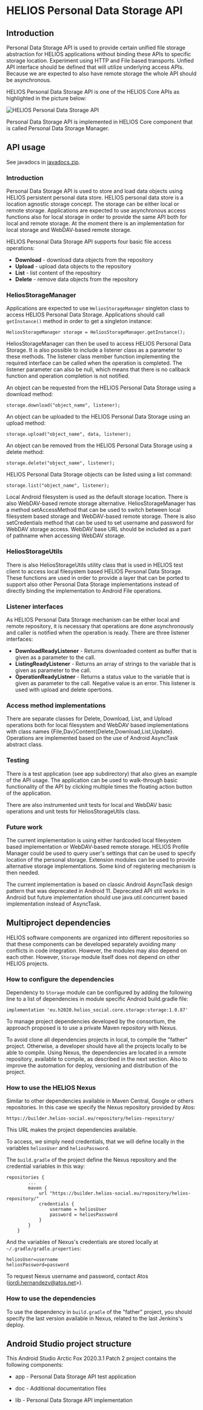 # HELIOS Personal Data Storage API #

## Introduction ##

Personal Data Storage API is used to provide certain unified file storage
abstraction for HELIOS applications without binding these APIs to specific
storage location. Experiment using HTTP and File based transports. Unfied
API interface should be defined that will utilize underlying access APIs.
Because we are expected to also have remote storage the whole API should
be asynchronous.

HELIOS Personal Data Storage API is one of the HELIOS Core APIs as
highlighted in the picture below:

![HELIOS Personal Data Storage API](https://raw.githubusercontent.com/helios-h2020/h.core-Storage/master/doc/images/helios-storage.png "Personal Data Storage API")

Personal Data Storage API is implemented in HELIOS Core component that
is called Personal Data Storage Manager.

## API usage ##

See javadocs in [javadocs.zip](https://raw.githubusercontent.com/helios-h2020/h.core-Storage/master/doc/javadocs.zip).

### Introduction ###

Personal Data Storage API is used to store and load data objects using
HELIOS persistent personal data store. HELIOS personal data store is a
location agnostic storage concept. The storage can be either local or
remote storage. Applications are expected to use asynchronous access
functions also for local storage in order to provide the same API both
for local and remote storage. At the moment there is an implementation
for local storage and WebDAV-based remote storage.

HELIOS Personal Data Storage API supports four basic file access
operations:

* **Download** - download data objects from the repository
* **Upload** - upload data objects to the repository
* **List** - list content of the repository
* **Delete** - remove data objects from the repository

### HeliosStorageManager ###

Applications are expected to use `HeliosStorageManager` singleton
class to access HELIOS Personal Data Storage. Applications should call
`getInstance()` method in order to get a singleton instance:

`HeliosStorageManager storage = HeliosStorageManager.getInstance();`

HeliosStorageManager can then be used to access HELIOS Personal Data
Storage.  It is also possible to include a listener class as a
parameter to these methods. The listener class member function
implementing the required interface can be called when the operation
is completed. The listener parameter can also be null, which means
that there is no callback function and operation completion is not
notified.

An object can be requested from the HELIOS Personal Data Storage using
a download method:

`storage.download("object_name", listener);`

An object can be uploaded to the HELIOS Personal Data Storage using an
upload method:

`storage.upload("object_name", data, listener);`

An object can be removed from the HELIOS Personal Data Storage using a
delete method:

`storage.delete("object_name", listener);`

HELIOS Personal Data Storage objects can be listed using a list
command:

`storage.list("object_name", listener);`

Local Android filesystem is used as the default storage location. There is
also WebDAV-based remote storage alternative. HeliosStorageManager has
a method setAccessMethod that can be used to switch between local
filesystem based storage and WebDAV-based remote storage. There is also
setCredentials method that can be used to set username and password for
WebDAV storage access. WebDAV base URL should be included as a part of
pathname when accessing WebDAV storage.

### HeliosStorageUtils ###

There is also HeliosStorageUtils utility class that is used in HELIOS
test client to access local filesystem based HELIOS Personal Data
Storage. These functions are used in order to provide a layer that
can be ported to support also other Personal Data Storage implementations
instead of directly binding the implementation to Android File operations.

### Listener interfaces ###

As HELIOS Personal Data Storage mechanism can be either local and remote
repository, it is necessary that operations are done asynchronously and
caller is notified when the operation is ready. There are three listener
interfaces:

* **DownloadReadyListener** - Returns downloaded content as buffer that is
  given as a parameter to the call.
* **ListingReadyListener** - Returns an array of strings to the variable
  that is given as parameter to the call.
* **OperationReadyListner** - Returns a status value to the variable
  that is given as parameter to the call. Negative value is an error.
  This listener is used with upload and delete opertions.

### Access method implementations ###

There are separate classes for Delete, Download, List, and Upload
operations both for local filesystem and WebDAV based implementations
with class names {File,Dav}Content{Delete,Download,List,Update}.
Operations are implemented based on the use of Android AsyncTask
abstract class.

### Testing ###

There is a test application (see app subdirectory) that also gives an
example of the API usage. The application can be used to walk-through
basic functionality of the API by clicking multiple times the floating
action button of the application.

There are also instrumented unit tests for local and WebDAV basic
operations and unit tests for HeliosStorageUtils class.

### Future work ###

The current implementation is using either hardcoded local filesystem
based implementation or WebDAV-based remote storage. HELIOS Profile
Manager could be used to query user's settings that can be used to
specify location of the personal storage. Extension modules can be
used to provide alternative storage implementations. Some kind of
registering mechanism is then needed.

The current implementation is based on classic Android AsyncTask design
pattern that was deprecated in Android 11. Deprecated API still works
in Android but future implementation should use java.util.concurrent
based implementation instead of AsyncTask.

## Multiproject dependencies ##

HELIOS software components are organized into different repositories
so that these components can be developed separately avoiding many
conflicts in code integration. However, the modules may also depend
on each other. However, `Storage` module itself does not depend on other
HELIOS projects.

### How to configure the dependencies ###

Dependency to  `Storage` module can be configured by adding the
following line to a list of dependencies in module specific Android
build.gradle file:

    implementation 'eu.h2020.helios_social.core.storage:storage:1.0.87'

To manage project dependencies developed by the consortium, the
approach proposed is to use a private Maven repository with Nexus.

To avoid clone all dependencies projects in local, to compile the
"father" project. Otherwise, a developer should have all the projects
locally to be able to compile. Using Nexus, the dependencies are
located in a remote repository, available to compile, as described in
the next section.  Also to improve the automation for deploy,
versioning and distribution of the project.

### How to use the HELIOS Nexus ###

Similar to other dependencies available in Maven Central, Google or
others repositories. In this case we specify the Nexus repository
provided by Atos:

`https://builder.helios-social.eu/repository/helios-repository/`

This URL makes the project dependencies available.

To access, we simply need credentials, that we will define locally in
the variables `heliosUser` and `heliosPassword`.

The `build.gradle` of the project define the Nexus repository and the
credential variables in this way:

```
repositories {
        ...
        maven {
            url "https://builder.helios-social.eu/repository/helios-repository/"
            credentials {
                username = heliosUser
                password = heliosPassword
            }
        }
    }
```

And the variables of Nexus's credentials are stored locally at
`~/.gradle/gradle.properties`:

```
heliosUser=username
heliosPassword=password
```
To request Nexus username and password, contact Atos (jordi.hernandezv@atos.net>).

### How to use the dependencies ###

To use the dependency in `build.gradle` of the "father" project, you
should specify the last version available in Nexus, related to the
last Jenkins's deploy.

## Android Studio project structure ##

This Android Studio Arctic Fox 2020.3.1 Patch 2 project contains the
following components:

* app - Personal Data Storage API test application

* doc - Additional documentation files

* lib - Personal Data Storage API implementation
